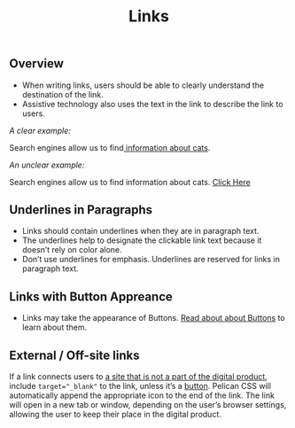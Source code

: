 ﻿---
title: Links
summary: Links allow users to change locations.
tags: foundation
layout: guide
eleventyNavigation:
  key: Links
  parent: Foundation
  order: 7
  excerpt: Links allow users to change locations.
  img: /img/illustrations/illus-links.svg
---

## Overview

- When writing links, users should be able to clearly understand the destination of the link.
- Assistive technology also uses the text in the link to describe the link to users.

<div class="row mb-4">
  <div class="col-lg-6">
    <p class="mb-2"><em>A clear example:</em></p>
    Search engines allow us to find<a href="https://www.google.com/search?q=cats" target="_blank"> information about cats</a>.
  </div>
  <div class="col-lg-6">
    <p class="mb-2"><em>An unclear example:</em></p>
    Search engines allow us to find information about cats. <a href="https://www.google.com/search?q=cats" target="_blank">Click Here</a>
  </div>
</div>

## Underlines in Paragraphs

- Links should contain underlines when they are in paragraph text.
- The underlines help to designate the clickable link text because it doesn’t rely on color alone.
- Don’t use underlines for emphasis. Underlines are reserved for links in paragraph text.

## Links with Button Appreance

- Links may take the appearance of Buttons. [Read about about Buttons](/components/buttons) to learn about them.

## External / Off-site links

If a link connects users to <a href="https://fontawesome.com/icons/external-link-alt?style=solid" target="_blank">a site that is not a part of the digital product</a>, include `target="_blank"` to the link, unless it’s a [button](/components/buttons/). Pelican CSS will automatically append the appropriate icon to the end of the link. The link will open in a new tab or window, depending on the user’s browser settings, allowing the user to keep their place in the digital product.
